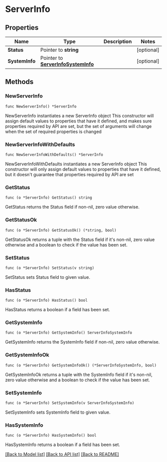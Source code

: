 # ServerInfo

## Properties

Name | Type | Description | Notes
------------ | ------------- | ------------- | -------------
**Status** | Pointer to **string** |  | [optional] 
**SystemInfo** | Pointer to [**ServerInfoSystemInfo**](ServerInfoSystemInfo.md) |  | [optional] 

## Methods

### NewServerInfo

`func NewServerInfo() *ServerInfo`

NewServerInfo instantiates a new ServerInfo object
This constructor will assign default values to properties that have it defined,
and makes sure properties required by API are set, but the set of arguments
will change when the set of required properties is changed

### NewServerInfoWithDefaults

`func NewServerInfoWithDefaults() *ServerInfo`

NewServerInfoWithDefaults instantiates a new ServerInfo object
This constructor will only assign default values to properties that have it defined,
but it doesn't guarantee that properties required by API are set

### GetStatus

`func (o *ServerInfo) GetStatus() string`

GetStatus returns the Status field if non-nil, zero value otherwise.

### GetStatusOk

`func (o *ServerInfo) GetStatusOk() (*string, bool)`

GetStatusOk returns a tuple with the Status field if it's non-nil, zero value otherwise
and a boolean to check if the value has been set.

### SetStatus

`func (o *ServerInfo) SetStatus(v string)`

SetStatus sets Status field to given value.

### HasStatus

`func (o *ServerInfo) HasStatus() bool`

HasStatus returns a boolean if a field has been set.

### GetSystemInfo

`func (o *ServerInfo) GetSystemInfo() ServerInfoSystemInfo`

GetSystemInfo returns the SystemInfo field if non-nil, zero value otherwise.

### GetSystemInfoOk

`func (o *ServerInfo) GetSystemInfoOk() (*ServerInfoSystemInfo, bool)`

GetSystemInfoOk returns a tuple with the SystemInfo field if it's non-nil, zero value otherwise
and a boolean to check if the value has been set.

### SetSystemInfo

`func (o *ServerInfo) SetSystemInfo(v ServerInfoSystemInfo)`

SetSystemInfo sets SystemInfo field to given value.

### HasSystemInfo

`func (o *ServerInfo) HasSystemInfo() bool`

HasSystemInfo returns a boolean if a field has been set.


[[Back to Model list]](../README.md#documentation-for-models) [[Back to API list]](../README.md#documentation-for-api-endpoints) [[Back to README]](../README.md)


